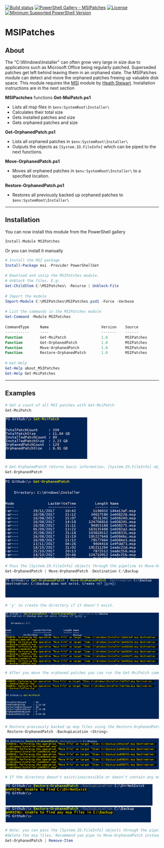[![Build status](https://ci.appveyor.com/api/projects/status/mh290e295fnap311/branch/master?svg=true)](https://ci.appveyor.com/project/markkerry/msipatches/branch/master)
[![PowerShell Gallery - MSIPatches](https://img.shields.io/badge/PowerShell%20Gallery-MSIPatches-ff69b4.svg)](https://www.powershellgallery.com/packages/MSIPatches/1.0)
[![License](https://img.shields.io/badge/license-MIT-blue.svg)](https://github.com/markkerry/MSIPatches/blob/master/LICENSE)
[![Minimum Supported PowerShell Version](https://img.shields.io/badge/PowerShell-3.0-blue.svg)](https://github.com/markkerry/MSIPatches)

# MSIPatches

## About

The "C:\Windows\Installer" can often grow very large in size due to applications such as Microsoft Office being regularly patched. Superseded patches get left behind leaving them in an orphaned state. The MSIPatches module can detect and move the orphaned patches freeing up valuable disk space.
This module requires the [MSI](https://github.com/heaths/psmsi) module by [Heath Stewart](https://github.com/heaths). Installation instructions are in the next section

**MSIPactches** functions
**Get-MsiPatch.ps1**

* Lists all msp files in `$env:SystemRoot\Installer\`
* Calculates their total size
* Gets installed patches and size
* Gets orphaned patches and size

**Get-OrphanedPatch.ps1**
* Lists all orphaned patches in `$env:SystemRoot\Installer\`
* Outputs the objects as `[System.IO.FileInfo]` which can be piped to the next functions.

**Move-OrphanedPatch.ps1**
* Moves all orphaned patches in `$env:SystemRoot\Installer\` to a specified location.

**Restore-OrphanedPatch.ps1**
* Restores all previously backed up orphaned patches to `$env:SystemRoot\Installer\`

---

## Installation

You can now install this module from the PowerShell gallery

``` powershell
Install-Module MSIPatches
```

Or you can install it manually

``` powershell
# Install the MSI package
Install-Package msi -Provider PowerShellGet

# Download and unzip the MSIPatches module.
# Unblock the files. E.g:
Get-ChildItem C:\MSIPatches\ -Recurse | Unblock-File

# Import the module
Import-Module C:\MSIPatches\MSIPatches.psd1 -Force -Verbose

# List the commands in the MSIPatches module
Get-Command -Module MSIPatches

CommandType     Name                        Version    Source
-----------     ----                        -------    ------
Function        Get-MsiPatch                1.0        MSIPatches
Function        Get-OrphanedPatch           1.0        MSIPatches
Function        Move-OrphanedPatch          1.0        MSIPatches
Function        Restore-OrphanedPatch       1.0        MSIPatches

# Get-Help
Get-Help about_MSIPatches
Get-Help Get-MsiPatches
```

---

## Examples

``` powershell
# Get a count of all MSI patches with Get-MsiPatch
Get-MsiPatch
```

![Get-MsiPatch](/Media/Get-MsiPatch_01.png)  

``` powershell
# Get-OrphanedPatch returns basic information. [System.IO.FileInfo] objects.
Get-OrphanedPatch
```

![Get-OrphanedPatch](/Media/Get-OrphanedPatch_01.png)

``` powershell
# Pass the [System.IO.FileInfo] objects through the pipeline to Move-OrphanedPatch
Get-OrphanedPatch | Move-OrphanedPatch -Destination C:\Backup
```

![Move-OrphanedPatch](/Media/Move-OrphanedPatch_01.png)

``` powershell
# 'y' to create the directory if it doesn't exist.
```

![Move-OrphanedPatch](/Media/Move-OrphanedPatch_02.png)

``` powershell
# After you move the orphaned patches you can run the Get-MsiPatch command again and see the results.
```

![Move-OrphanedPatch](/Media/Move-OrphanedPatch_03.png)

``` powershell
# Restore previously backed up msp files using the Restore-OrphanedPatch command
 Restore-OrphanedPatch -BackupLocation <String>
```

![Restore-OrphanedPatch](/Media/Restore-OrphanedPatch_01.png)

``` powershell
# If the directory doesn't exist/inaccessible or doesn't contain any msp files, the following will display
```

![Restore-OrphanedPatch](/Media/Restore-OrphanedPatch_02.png)  
![Restore-OrphanedPatch](/Media/Restore-OrphanedPatch_03.png)

``` powershell
# Note: you can pass the [System.IO.FileInfo] objects through the pipeline to Remove-Item to permanenlty 
#delete the msp files. Recommend you pipe to Move-OrphanedPatch instead.
Get-OrphanedPatch | Remove-Item
```